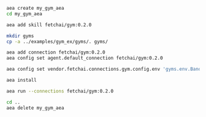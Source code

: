 ``` bash
aea create my_gym_aea
cd my_gym_aea
```
``` bash
aea add skill fetchai/gym:0.2.0
```
``` bash
mkdir gyms
cp -a ../examples/gym_ex/gyms/. gyms/
```
``` bash
aea add connection fetchai/gym:0.2.0
aea config set agent.default_connection fetchai/gym:0.2.0
```
``` bash
aea config set vendor.fetchai.connections.gym.config.env 'gyms.env.BanditNArmedRandom'
```
``` bash
aea install
```
``` bash
aea run --connections fetchai/gym:0.2.0
```
``` bash
cd ..
aea delete my_gym_aea
```
